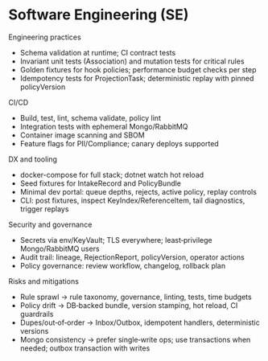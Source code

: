 # Software Engineering (SE)

Engineering practices
- Schema validation at runtime; CI contract tests
- Invariant unit tests (Association) and mutation tests for critical rules
- Golden fixtures for hook policies; performance budget checks per step
- Idempotency tests for ProjectionTask; deterministic replay with pinned policyVersion

CI/CD
- Build, test, lint, schema validate, policy lint
- Integration tests with ephemeral Mongo/RabbitMQ
- Container image scanning and SBOM
- Feature flags for PII/Compliance; canary deploys supported

DX and tooling
- docker-compose for full stack; dotnet watch hot reload
- Seed fixtures for IntakeRecord and PolicyBundle
- Minimal dev portal: queue depths, rejects, active policy, replay controls
- CLI: post fixtures, inspect KeyIndex/ReferenceItem, tail diagnostics, trigger replays

Security and governance
- Secrets via env/KeyVault; TLS everywhere; least‑privilege Mongo/RabbitMQ users
- Audit trail: lineage, RejectionReport, policyVersion, operator actions
- Policy governance: review workflow, changelog, rollback plan

Risks and mitigations
- Rule sprawl → rule taxonomy, governance, linting, tests, time budgets
- Policy drift → DB‑backed bundle, version stamping, hot reload, CI guardrails
- Dupes/out‑of‑order → Inbox/Outbox, idempotent handlers, deterministic versions
- Mongo consistency → prefer single‑write ops; use transactions when needed; outbox transaction with writes
